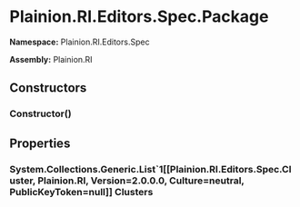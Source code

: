 
# Plainion.RI.Editors.Spec.Package

**Namespace:** Plainion.RI.Editors.Spec

**Assembly:** Plainion.RI


## Constructors

### Constructor()


## Properties

### System.Collections.Generic.List`1[[Plainion.RI.Editors.Spec.Cluster, Plainion.RI, Version=2.0.0.0, Culture=neutral, PublicKeyToken=null]] Clusters
